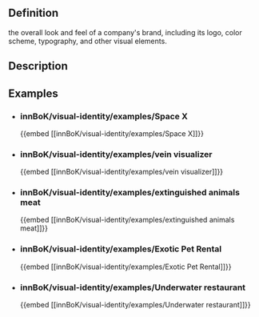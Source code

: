 
## Definition
the overall look and feel of a company's brand, including its logo, color scheme, typography, and other visual elements.
## Description
## Examples
- ### innBoK/visual-identity/examples/Space X
	{{embed [[innBoK/visual-identity/examples/Space X]]}}
- ### innBoK/visual-identity/examples/vein visualizer
	{{embed [[innBoK/visual-identity/examples/vein visualizer]]}}
- ### innBoK/visual-identity/examples/extinguished animals meat
	{{embed [[innBoK/visual-identity/examples/extinguished animals meat]]}}
- ### innBoK/visual-identity/examples/Exotic Pet Rental
	{{embed [[innBoK/visual-identity/examples/Exotic Pet Rental]]}}
- ### innBoK/visual-identity/examples/Underwater restaurant
	{{embed [[innBoK/visual-identity/examples/Underwater restaurant]]}}












